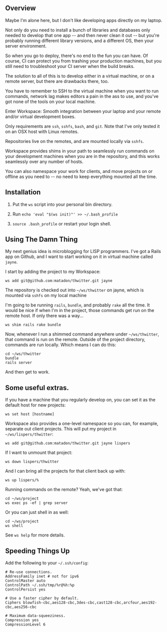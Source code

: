 ## Overview

Maybe I'm alone here, but I don't like developing apps directly on my
laptop.

Not only do you need to install a bunch of libraries and databases only
needed to develop that one app -- and then never clean it out -- but you're
probably running different library versions, and a different OS, then your
server environment.

So when you go to deploy, there's no end to the fun you can have. Of course,
CI can protect you from trashing your production machines, but you still
need to troubleshoot your CI server when the build breaks.

The solution to all of this is to develop either in a virtual machine, or
on a remote server, but there are drawbacks there, too.

You have to remember to SSH to the virtual machine when you want to run
commands, network lag makes editors a pain in the ass to use, and you've got
none of the tools on your local machine.

Enter Workspace: Smooth integration between your laptop and your remote and/or
virtual development boxes.

Only requirements are `ssh`, `sshfs`, `bash`, and `git`. Note that I've only
tested it on an OSX host with Linux remotes.

Repositories live on the remotes, and are mounted locally via `sshfs`.

Workspace provides shims in your path to seamlessly run commands on your
development machines when you are in the repository, and this works
seamlessly over any number of hosts.

You can also namespace your work for clients, and move projects on or
offline as you need to -- no need to keep everything mounted all the time.

## Installation

1. Put the `ws` script into your personal bin directory.

2. Run `echo 'eval "$(ws init)"' >> ~/.bash_profile`

3. `source .bash_profile` or restart your login shell.

## Using The Damn Thing

My next genius idea is microblogging for LISP programmers. I've got a Rails
app on Github, and I want to start working on it in virtual machine called
`jayne`.

I start by adding the project to my Workspace:

    ws add git@github.com:matadon/thwitter.git jayne

The repository is checked out into `~/ws/thwitter` on jayne, which is
mounted via `sshfs` on my local machine

I'm going to be running `rails`, `bundle`, and probably `rake` all the time.
It would be nice if when I'm in the project, those commands get run on the
remote host. If only there was a way...

    ws shim rails rake bundle

Now, whenever I run a shimmed command anywhere under `~/ws/thwitter`, that
command is run on the remote. Outside of the project directory, commands are
run locally. Which means I can do this:

    cd ~/ws/thwitter
    bundle
    rails server

And then get to work.

## Some useful extras.

If you have a machine that you regularly develop on, you can set it as the
default host for new projects:

    ws set host [hostname]

Workspace also provides a one-level namespace so you can, for example,
separate out client projects. This will put my project in
`~/ws/lispers/thwitter`:

    ws add git@github.com:matadon/thwitter.git jayne lispers

If I want to unmount that project:

    ws down lispers/thwitter

And I can bring all the projects for that client back up with:

    ws up lispers/%

Running commands on the remote? Yeah, we've got that:

    cd ~/ws/project
    ws exec ps -ef | grep server

Or you can just shell in as well:

    cd ~/ws/project
    ws shell

See `ws help` for more details.

## Speeding Things Up

Add the following to your `~/.ssh/config`:

    # Re-use connections.
    AddressFamily inet # not for ipv6
    ControlMaster auto
    ControlPath ~/.ssh/tmp/%r@%h:%p
    ControlPersist yes

    # Use a faster cipher by default.
    Ciphers blowfish-cbc,aes128-cbc,3des-cbc,cast128-cbc,arcfour,aes192-cbc,aes256-cbc

    # Maximum data-squeeziness.
    Compression yes
    CompressionLevel 6
